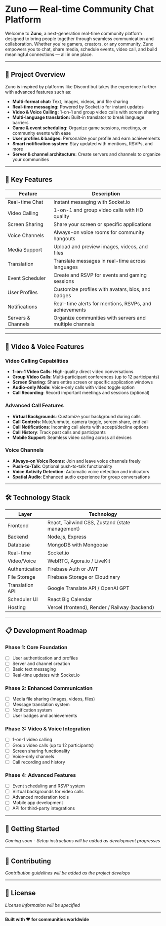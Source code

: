 # Zuno — Real-time Community Chat Platform

Welcome to **Zuno**, a next-generation real-time community platform designed to bring people together through seamless communication and collaboration. Whether you're gamers, creators, or any community, Zuno empowers you to chat, share media, schedule events, video call, and build meaningful connections — all in one place.

---

## 🚀 Project Overview

Zuno is inspired by platforms like Discord but takes the experience further with advanced features such as:

- **Multi-format chat:** Text, images, videos, and file sharing  
- **Real-time messaging:** Powered by Socket.io for instant updates  
- **Video & Voice Calling:** 1-on-1 and group video calls with screen sharing
- **Multi-language translation:** Built-in translator to break language barriers  
- **Game & event scheduling:** Organize game sessions, meetings, or community events with ease  
- **User profiles & badges:** Personalize your profile and earn achievements  
- **Smart notification system:** Stay updated with mentions, RSVPs, and more  
- **Server & channel architecture:** Create servers and channels to organize your communities  

---

## 🌟 Key Features

| Feature                | Description                                          |
|------------------------|------------------------------------------------------|
| Real-time Chat         | Instant messaging with Socket.io                      |
| Video Calling          | 1-on-1 and group video calls with HD quality         |
| Screen Sharing         | Share your screen or specific applications            |
| Voice Channels         | Always-on voice rooms for community hangouts         |
| Media Support          | Upload and preview images, videos, and files         |
| Translation            | Translate messages in real-time across languages     |
| Event Scheduler        | Create and RSVP for events and gaming sessions       |
| User Profiles          | Customize profiles with avatars, bios, and badges    |
| Notifications          | Real-time alerts for mentions, RSVPs, and achievements|
| Servers & Channels     | Organize communities with servers and multiple channels|

---

## 🎥 Video & Voice Features

### **Video Calling Capabilities**
- **1-on-1 Video Calls**: High-quality direct video conversations
- **Group Video Calls**: Multi-participant conferences (up to 12 participants)
- **Screen Sharing**: Share entire screen or specific application windows
- **Audio-only Mode**: Voice-only calls with video toggle option
- **Call Recording**: Record important meetings and sessions (optional)

### **Advanced Call Features**
- **Virtual Backgrounds**: Customize your background during calls
- **Call Controls**: Mute/unmute, camera toggle, screen share, end call
- **Call Notifications**: Incoming call alerts with accept/decline options
- **Call History**: Track past calls and participants
- **Mobile Support**: Seamless video calling across all devices

### **Voice Channels**
- **Always-on Voice Rooms**: Join and leave voice channels freely
- **Push-to-Talk**: Optional push-to-talk functionality
- **Voice Activity Detection**: Automatic voice detection and indicators
- **Spatial Audio**: Enhanced audio experience for group conversations

---

## 🛠️ Technology Stack

| Layer             | Technology                                         |
|-------------------|----------------------------------------------------|
| Frontend          | React, Tailwind CSS, Zustand (state management)    |
| Backend           | Node.js, Express                                   |
| Database          | MongoDB with Mongoose                              |
| Real-time         | Socket.io                                          |
| Video/Voice       | WebRTC, Agora.io / LiveKit                        |
| Authentication    | Firebase Auth or JWT                               |
| File Storage      | Firebase Storage or Cloudinary                     |
| Translation API   | Google Translate API / OpenAI GPT                  |
| Scheduler UI      | React Big Calendar                                 |
| Hosting           | Vercel (frontend), Render / Railway (backend)     |

---

## 📋 Development Roadmap

### **Phase 1: Core Foundation**
- [ ] User authentication and profiles
- [ ] Server and channel creation
- [ ] Basic text messaging
- [ ] Real-time updates with Socket.io

### **Phase 2: Enhanced Communication**
- [ ] Media file sharing (images, videos, files)
- [ ] Message translation system
- [ ] Notification system
- [ ] User badges and achievements

### **Phase 3: Video & Voice Integration**
- [ ] 1-on-1 video calling
- [ ] Group video calls (up to 12 participants)
- [ ] Screen sharing functionality
- [ ] Voice-only channels
- [ ] Call recording and history

### **Phase 4: Advanced Features**
- [ ] Event scheduling and RSVP system
- [ ] Virtual backgrounds for video calls
- [ ] Advanced moderation tools
- [ ] Mobile app development
- [ ] API for third-party integrations

---

## 🎯 Getting Started

*Coming soon - Setup instructions will be added as development progresses*

---

## 🤝 Contributing

*Contribution guidelines will be added as the project develops*

---

## 📄 License

*License information will be specified*

---

**Built with ❤️ for communities worldwide**